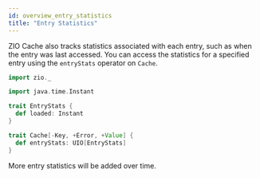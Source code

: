 ```yaml
---
id: overview_entry_statistics
title: "Entry Statistics"
---
```


ZIO Cache also tracks statistics associated with each entry, such as when the entry was last accessed. You can access the statistics for a specified entry using the `entryStats` operator on `Cache`.

```scala mdoc
import zio._

import java.time.Instant

trait EntryStats {
  def loaded: Instant
}

trait Cache[-Key, +Error, +Value] {
  def entryStats: UIO[EntryStats]
}
```

More entry statistics will be added over time.
